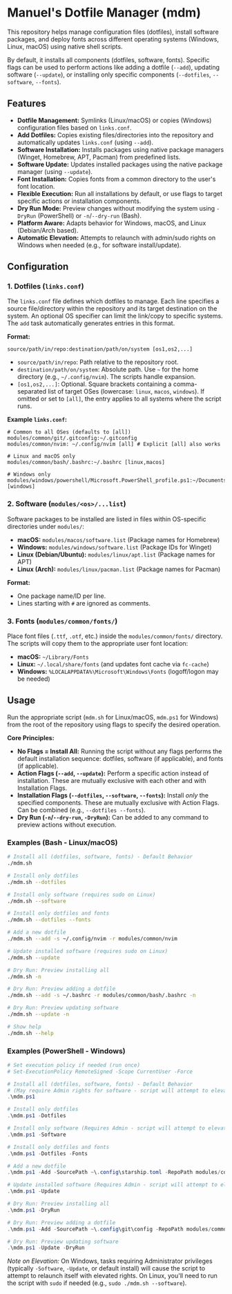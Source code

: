 # Manuel's Dotfile Manager (mdm)

This repository helps manage configuration files (dotfiles), install software packages, and deploy fonts across different operating systems (Windows, Linux, macOS) using native shell scripts.

By default, it installs all components (dotfiles, software, fonts). Specific flags can be used to perform actions like adding a dotfile (`--add`), updating software (`--update`), or installing only specific components (`--dotfiles`, `--software`, `--fonts`).

## Features

- **Dotfile Management:** Symlinks (Linux/macOS) or copies (Windows) configuration files based on `links.conf`.
- **Add Dotfiles:** Copies existing files/directories into the repository and automatically updates `links.conf` (using `--add`).
- **Software Installation:** Installs packages using native package managers (Winget, Homebrew, APT, Pacman) from predefined lists.
- **Software Update:** Updates installed packages using the native package manager (using `--update`).
- **Font Installation:** Copies fonts from a common directory to the user's font location.
- **Flexible Execution:** Run all installations by default, or use flags to target specific actions or installation components.
- **Dry Run Mode:** Preview changes without modifying the system using `-DryRun` (PowerShell) or `-n`/`--dry-run` (Bash).
- **Platform Aware:** Adapts behavior for Windows, macOS, and Linux (Debian/Arch based).
- **Automatic Elevation:** Attempts to relaunch with admin/sudo rights on Windows when needed (e.g., for software install/update).

## Configuration

### 1. Dotfiles (`links.conf`)

The `links.conf` file defines which dotfiles to manage. Each line specifies a source file/directory within the repository and its target destination on the system. An optional OS specifier can limit the link/copy to specific systems. The `add` task automatically generates entries in this format.

**Format:**

```
source/path/in/repo:destination/path/on/system [os1,os2,...]
```

- `source/path/in/repo`: Path relative to the repository root.
- `destination/path/on/system`: Absolute path. Use `~` for the home directory (e.g., `~/.config/nvim`). The scripts handle expansion.
- `[os1,os2,...]`: Optional. Square brackets containing a comma-separated list of target OSes (lowercase: `linux`, `macos`, `windows`). If omitted or set to `[all]`, the entry applies to all systems where the script runs.

**Example `links.conf`:**

```
# Common to all OSes (defaults to [all])
modules/common/git/.gitconfig:~/.gitconfig
modules/common/nvim: ~/.config/nvim [all] # Explicit [all] also works

# Linux and macOS only
modules/common/bash/.bashrc:~/.bashrc [linux,macos]

# Windows only
modules/windows/powershell/Microsoft.PowerShell_profile.ps1:~/Documents/PowerShell/Microsoft.PowerShell_profile.ps1 [windows]
```

### 2. Software (`modules/<os>/...list`)

Software packages to be installed are listed in files within OS-specific directories under `modules/`:

- **macOS:** `modules/macos/software.list` (Package names for Homebrew)
- **Windows:** `modules/windows/software.list` (Package IDs for Winget)
- **Linux (Debian/Ubuntu):** `modules/linux/apt.list` (Package names for APT)
- **Linux (Arch):** `modules/linux/pacman.list` (Package names for Pacman)

**Format:**

- One package name/ID per line.
- Lines starting with `#` are ignored as comments.

### 3. Fonts (`modules/common/fonts/`)

Place font files (`.ttf`, `.otf`, etc.) inside the `modules/common/fonts/` directory. The scripts will copy them to the appropriate user font location:

- **macOS:** `~/Library/Fonts`
- **Linux:** `~/.local/share/fonts` (and updates font cache via `fc-cache`)
- **Windows:** `%LOCALAPPDATA%\Microsoft\Windows\Fonts` (logoff/logon may be needed)

## Usage

Run the appropriate script (`mdm.sh` for Linux/macOS, `mdm.ps1` for Windows) from the root of the repository using flags to specify the desired operation.

**Core Principles:**

*   **No Flags = Install All:** Running the script without any flags performs the default installation sequence: dotfiles, software (if applicable), and fonts (if applicable).
*   **Action Flags (`--add`, `--update`):** Perform a specific action instead of installation. These are mutually exclusive with each other and with Installation Flags.
*   **Installation Flags (`--dotfiles`, `--software`, `--fonts`):** Install *only* the specified components. These are mutually exclusive with Action Flags. Can be combined (e.g., `--dotfiles --fonts`).
*   **Dry Run (`-n`/`--dry-run`, `-DryRun`):** Can be added to any command to preview actions without execution.

### Examples (Bash - Linux/macOS)

```bash
# Install all (dotfiles, software, fonts) - Default Behavior
./mdm.sh

# Install only dotfiles
./mdm.sh --dotfiles

# Install only software (requires sudo on Linux)
./mdm.sh --software

# Install only dotfiles and fonts
./mdm.sh --dotfiles --fonts

# Add a new dotfile
./mdm.sh --add -s ~/.config/nvim -r modules/common/nvim

# Update installed software (requires sudo on Linux)
./mdm.sh --update

# Dry Run: Preview installing all
./mdm.sh -n

# Dry Run: Preview adding a dotfile
./mdm.sh --add -s ~/.bashrc -r modules/common/bash/.bashrc -n

# Dry Run: Preview updating software
./mdm.sh --update -n

# Show help
./mdm.sh --help
```

### Examples (PowerShell - Windows)

```powershell
# Set execution policy if needed (run once)
# Set-ExecutionPolicy RemoteSigned -Scope CurrentUser -Force

# Install all (dotfiles, software, fonts) - Default Behavior
# (May require Admin rights for software - script will attempt to elevate)
.\mdm.ps1

# Install only dotfiles
.\mdm.ps1 -Dotfiles

# Install only software (Requires Admin - script will attempt to elevate)
.\mdm.ps1 -Software

# Install only dotfiles and fonts
.\mdm.ps1 -Dotfiles -Fonts

# Add a new dotfile
.\mdm.ps1 -Add -SourcePath ~\.config\starship.toml -RepoPath modules/common/starship.toml

# Update installed software (Requires Admin - script will attempt to elevate)
.\mdm.ps1 -Update

# Dry Run: Preview installing all
.\mdm.ps1 -DryRun

# Dry Run: Preview adding a dotfile
.\mdm.ps1 -Add -SourcePath ~\.config\git\config -RepoPath modules/common/git/config -DryRun

# Dry Run: Preview updating software
.\mdm.ps1 -Update -DryRun
```

*Note on Elevation:* On Windows, tasks requiring Administrator privileges (typically `-Software`, `-Update`, or default install) will cause the script to attempt to relaunch itself with elevated rights. On Linux, you'll need to run the script with `sudo` if needed (e.g., `sudo ./mdm.sh --software`).
